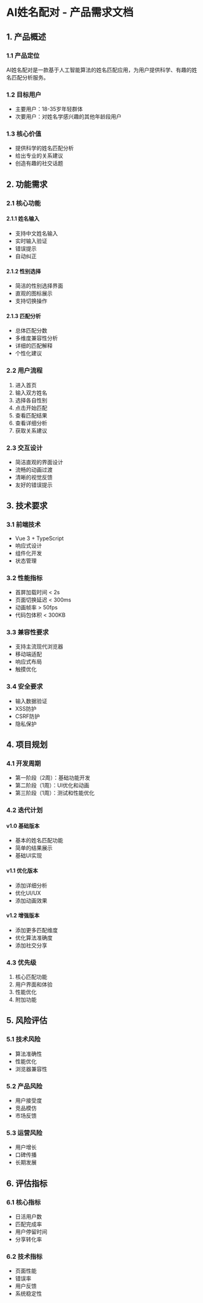 # AI姓名配对 - 产品需求文档

## 1. 产品概述

### 1.1 产品定位

AI姓名配对是一款基于人工智能算法的姓名匹配应用，为用户提供科学、有趣的姓名匹配分析服务。

### 1.2 目标用户

- 主要用户：18-35岁年轻群体
- 次要用户：对姓名学感兴趣的其他年龄段用户

### 1.3 核心价值

- 提供科学的姓名匹配分析
- 给出专业的关系建议
- 创造有趣的社交话题

## 2. 功能需求

### 2.1 核心功能

#### 2.1.1 姓名输入

- 支持中文姓名输入
- 实时输入验证
- 错误提示
- 自动纠正

#### 2.1.2 性别选择

- 简洁的性别选择界面
- 直观的图标展示
- 支持切换操作

#### 2.1.3 匹配分析

- 总体匹配分数
- 多维度兼容性分析
- 详细的匹配解释
- 个性化建议

### 2.2 用户流程

1. 进入首页
2. 输入双方姓名
3. 选择各自性别
4. 点击开始匹配
5. 查看匹配结果
6. 查看详细分析
7. 获取关系建议

### 2.3 交互设计

- 简洁直观的界面设计
- 流畅的动画过渡
- 清晰的视觉反馈
- 友好的错误提示

## 3. 技术要求

### 3.1 前端技术

- Vue 3 + TypeScript
- 响应式设计
- 组件化开发
- 状态管理

### 3.2 性能指标

- 首屏加载时间 < 2s
- 页面切换延迟 < 300ms
- 动画帧率 > 50fps
- 代码包体积 < 300KB

### 3.3 兼容性要求

- 支持主流现代浏览器
- 移动端适配
- 响应式布局
- 触摸优化

### 3.4 安全要求

- 输入数据验证
- XSS防护
- CSRF防护
- 隐私保护

## 4. 项目规划

### 4.1 开发周期

- 第一阶段（2周）：基础功能开发
- 第二阶段（1周）：UI优化和动画
- 第三阶段（1周）：测试和性能优化

### 4.2 迭代计划

#### v1.0 基础版本

- 基本的姓名匹配功能
- 简单的结果展示
- 基础UI实现

#### v1.1 优化版本

- 添加详细分析
- 优化UI/UX
- 添加动画效果

#### v1.2 增强版本

- 添加更多匹配维度
- 优化算法准确度
- 添加社交分享

### 4.3 优先级

1. 核心匹配功能
2. 用户界面和体验
3. 性能优化
4. 附加功能

## 5. 风险评估

### 5.1 技术风险

- 算法准确性
- 性能优化
- 浏览器兼容性

### 5.2 产品风险

- 用户接受度
- 竞品模仿
- 市场反馈

### 5.3 运营风险

- 用户增长
- 口碑传播
- 长期发展

## 6. 评估指标

### 6.1 核心指标

- 日活用户数
- 匹配完成率
- 用户停留时间
- 分享转化率

### 6.2 技术指标

- 页面性能
- 错误率
- 用户反馈
- 系统稳定性
